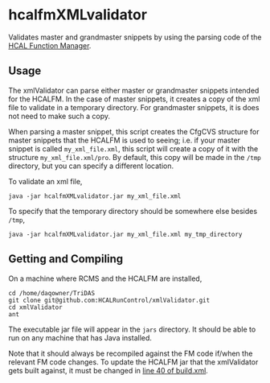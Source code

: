 hcalfmXMLvalidator
==================
Validates master and grandmaster snippets by using the parsing code of the [HCAL Function Manager](https://github.com/HCALRunControl/levelOneHCALFM).

Usage
-----
The xmlValidator can parse either master or grandmaster snippets intended for the HCALFM. In the case of master snippets, it creates a copy of the xml file to validate in a temporary directory. For grandmaster snippets, it is does not need to make such a copy.

When parsing a master snippet, this script creates the CfgCVS structure for master snippets that the HCALFM is used to seeing; i.e. if your master snippet is called `my_xml_file.xml`, this script will create a copy of it with the structure `my_xml_file.xml/pro`. By default, this copy will be made in the `/tmp` directory, but you can specify a different location.

To validate an xml file,
```
java -jar hcalfmXMLvalidator.jar my_xml_file.xml
```


To specify that the temporary directory should be somewhere else besides `/tmp`,
```
java -jar hcalfmXMLvalidator.jar my_xml_file.xml my_tmp_directory
```


Getting and Compiling
---------------------
On a machine where RCMS and the HCALFM are installed,
```
cd /home/daqowner/TriDAS
git clone git@github.com:HCALRunControl/xmlValidator.git
cd xmlValidator
ant
```
The executable jar file will appear in the `jars` directory. It should be able to run on any machine that has Java installed.

Note that it should always be recompiled against the FM code if/when the relevant FM code changes. To update the HCALFM jar that the xmlValidator gets built against, it must be changed in [line 40 of build.xml](https://github.com/HCALRunControl/xmlValidator/blob/master/build.xml#L40).
